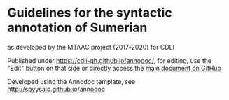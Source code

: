 Guidelines for the syntactic annotation of Sumerian
===================================================

as developed by the MTAAC project (2017-2020) for CDLI

Published under https://cdli-gh.github.io/annodoc/, for editing, use the "Edit" button on that side or directly access the [main document on GitHub](index.md)

Developed using the Annodoc template, see <http://spyysalo.github.io/annodoc>
